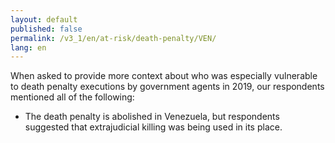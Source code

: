 ```yaml
---
layout: default
published: false
permalink: /v3_1/en/at-risk/death-penalty/VEN/
lang: en
---
```


When asked to provide more context about who was especially vulnerable to death penalty executions by government agents in 2019, our respondents mentioned all of the following:
-	The death penalty is abolished in Venezuela, but respondents suggested that extrajudicial killing was being used in its place.
